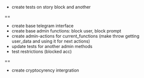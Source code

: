 - create tests on story block and another

==

- create base telegram interface 
- create base admin functions: block user, block prompt
- create admin-actions for current_functions (make throw getting user_data and using it for next actions)
- update tests for another admin methods
- test restrictions (blocked acc)

==

- create cryptocyrency intergration

